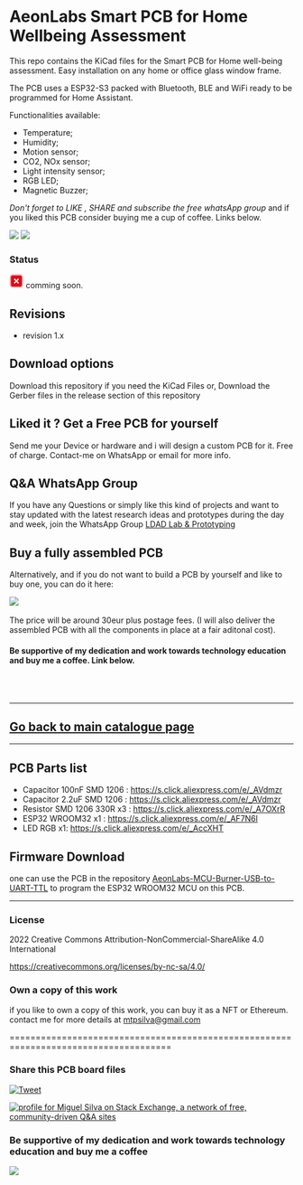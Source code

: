 # AeonLabs Smart PCB for Home Wellbeing Assessment
This repo contains the KiCad files for the Smart PCB for Home well-being assessment. Easy installation on any home or office glass window frame.  

The PCB uses a ESP32-S3 packed with Bluetooth, BLE and WiFi ready to be programmed for Home Assistant.  

Functionalities available: 

* Temperature;
* Humidity;
* Motion sensor;
* CO2, NOx sensor;
* Light intensity sensor;
* RGB LED;
* Magnetic Buzzer;
  


*Don't forget to LIKE , SHARE and subscribe the free whatsApp group* and if you liked this PCB consider buying me a cup of coffee. Links below.

![](https://views.whatilearened.today/views/github/aeonSolutions/AeonLabs-Home-Automation-Smart-Coffee-MAchine-Addon.svg)
![](https://img.shields.io/github/downloads/aeonSolutions/AeonLabs-Home-Automation-Smart-Coffee-MAchine-Addon/total)

### Status
![](https://github.com/aeonSolutions/AeonLabs-Home-Automation-Smart-Coffee-MAchine-Addon/blob/main/designs/working_red.png)  comming soon.

## Revisions
- revision 1.x



## Download options
Download this repository if you need the KiCad Files or, Download the Gerber files in the release section of this repository

## Liked it ? Get a Free PCB for yourself
Send me your Device or hardware and i will design a custom PCB for it. Free of charge. Contact-me on WhatsApp or email for more info. 


## Q&A WhatsApp Group
If you have any Questions or simply  like this kind of projects and want to stay updated with the latest research ideas and prototypes during the day and week, join the WhatsApp Group
[LDAD Lab & Prototyping](https://chat.whatsapp.com/FkNC7u83kuy2QRA5sqjBVg)

## Buy a fully assembled PCB
Alternatively, and if you do not want to build a PCB by yourself and like to buy one, you can do it here:

[![](https://github.com/aeonSolutions/PCB-Prototyping-Catalogue/blob/main/tindie_sell.png)](https://www.tindie.com/stores/aeonlabs/)

The price will be around 30eur plus postage fees.
(I will also deliver the assembled PCB with all the components in place at a fair aditonal cost).

#### Be supportive of my dedication and work towards technology education and buy me a coffee. Link below.

<br>
<br>

________________________________________________________________________________________________________________
## [Go back to main catalogue page](https://github.com/aeonSolutions/PCB-Prototyping-Catalogue)
________________________________________________________________________________________________________________


## PCB Parts list
- Capacitor 100nF SMD 1206 : https://s.click.aliexpress.com/e/_AVdmzr
- Capacitor 2.2uF SMD 1206 : https://s.click.aliexpress.com/e/_AVdmzr
- Resistor SMD 1206 330R x3 : https://s.click.aliexpress.com/e/_A7OXrR
- ESP32 WROOM32 x1 : https://s.click.aliexpress.com/e/_AF7N6l
- LED RGB x1: https://s.click.aliexpress.com/e/_AccXHT


## Firmware Download 
one can use the PCB in the repository [AeonLabs-MCU-Burner-USB-to-UART-TTL](https://github.com/aeonSolutions/AeonLabs-MCU-Burner-USB-to-UART-TTL) to program the ESP32 WROOM32 MCU on this PCB.


______________________________________________________________________________________________________________________________

### License
2022 Creative Commons Attribution-NonCommercial-ShareAlike 4.0 International

https://creativecommons.org/licenses/by-nc-sa/4.0/

### Own a copy of this work
if you like to own a copy of this work, you can buy it as a NFT or Ethereum. contact me for more details at mtpsilva@gmail.com

=====================================================================================
### Share this PCB board files
[![Tweet](https://img.shields.io/twitter/url/http/shields.io.svg?style=social)](https://twitter.com/intent/tweet?original_referer=https%3A%2F%2Fjitpack.io%2F&ref_src=twsrc%5Etfw&text=Version%201.0%20of%20![](https://github.com/aeonSolutions/AeonLabs-Home-Automation-Smart-Coffee-MAchine-Addon/blob/main/designs/pcb_back.png)%20is%20now%20available%20on%20&tw_p=tweetbutton&url=http%3A%2F%2Fgithub.com%2FaeonSolutions%2F![](https://github.com/aeonSolutions/AeonLabs-Home-Automation-Smart-Coffee-MAchine-Addon/blob/main/designs/pcb_back.png))

<a href="https://stackexchange.com/users/18907312/miguel-silva"><img src="https://stackexchange.com/users/flair/18907312.png" width="208" height="58" alt="profile for Miguel Silva on Stack Exchange, a network of free, community-driven Q&amp;A sites" title="profile for Miguel Silva on Stack Exchange, a network of free, community-driven Q&amp;A sites" /></a>

### Be supportive of my dedication and work towards technology education and buy me a coffee

[<img src="https://cdn.buymeacoffee.com/buttons/v2/default-yellow.png" data-canonical-src="https://cdn.buymeacoffee.com/buttons/v2/default-yellow.png" height="70" />](https://www.buymeacoffee.com/migueltomas)


